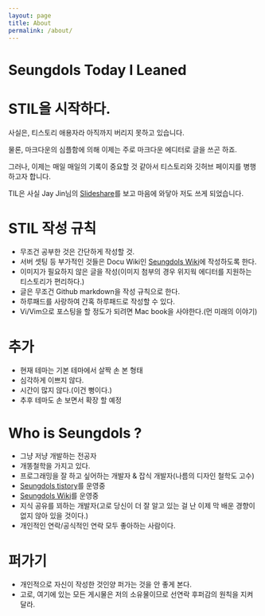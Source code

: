 ```yaml
---
layout: page
title: About
permalink: /about/
---
```


Seungdols Today I Leaned
=

STIL을 시작하다.
===
사실은, 티스토리 애용자라 아직까지 버리지 못하고 있습니다.

물론, 마크다운의 심플함에 의해 이제는 주로 마크다운 에디터로 글을 쓰곤 하죠.

그러나, 이제는 매일 매일의 기록이 중요할 것 같아서 티스토리와 깃허브 페이지를 병행하고자 합니다.

TIL은 사실 Jay Jin님의 [Slideshare](http://www.slideshare.net/jayjin0427/ss-61315271)를 보고 마음에 와닿아 저도 쓰게 되었습니다.

STIL 작성 규칙
===
- 무조건 공부한 것은 간단하게 작성할 것.
- 서버 셋팅 등 부가적인 것들은 Docu Wiki인 [Seungdols Wiki](http://seungdols.com)에 작성하도록 한다.
- 이미지가 필요하지 않은 글을 작성(이미지 첨부의 경우 위지웍 에디터를 지원하는 티스토리가 편리하다.)
- 글은 무조건 Github markdown을 작성 규칙으로 한다.
- 하루패드를 사랑하여 간혹 하루패드로 작성할 수 있다.
- Vi/Vim으로 포스팅을 할 정도가 되려면 Mac book을 사야한다.(먼 미래의 이야기)

추가
===
- 현재 테마는 기본 테마에서 살짝 손 본 형태
- 심각하게 이쁘지 않다.
- 시간이 많지 않다.(이건 뻥이다.)
- 추후 테마도 손 보면서 확장 할 예정

Who is Seungdols ?
===
- 그냥 저냥 개발하는 전공자
- 개똥철학을 가지고 있다.
- 프로그래밍을 잘 하고 싶어하는 개발자 & 잡식 개발자(나름의 디자인 철학도 고수)
- [Seungdols tistory](http://seungdols.tistory.com)를 운영중
- [Seungdols Wiki](http://seungdols.com/start)를 운영중
- 지식 공유를 꾀하는 개발자(고로 당신이 더 잘 알고 있는 걸 난 이제 막 배운 경향이 없지 않아 있을 것이다.)
- 개인적인 연락/공식적인 연락 모두 좋아하는 사람이다.

퍼가기
===
- 개인적으로 자신이 작성한 것인양 퍼가는 것을 안 좋게 본다.
- 고로, 여기에 있는 모든 게시물은 저의 소유물이므로 선연락 후퍼감의 원칙을 지켜달라.
